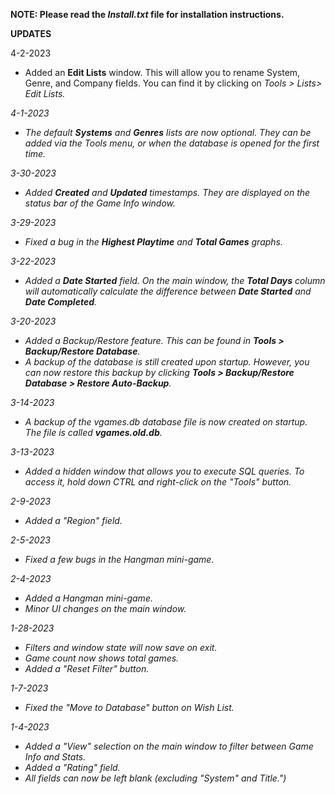 <b>NOTE: Please read the <i>Install.txt</i> file for installation instructions.</b>

<b>UPDATES</b>

4-2-2023
- Added an <b>Edit Lists</b> window. This will allow you to rename System, Genre, and Company fields. You can find it by clicking on <i>Tools > Lists> Edit Lists<i>.

4-1-2023
- The default <b>Systems</b> and <b>Genres</b> lists are now optional. They can be added via the <i>Tools</i> menu, or when the database is opened for the first time. 

3-30-2023
- Added <b>Created</b> and <b>Updated</b> timestamps. They are displayed on the status bar of the Game Info window.

3-29-2023
- Fixed a bug in the <b>Highest Playtime</b> and <b>Total Games</b> graphs.

3-22-2023
- Added a <b>Date Started</b> field. On the main window, the <b>Total Days</b> column will automatically calculate the difference between <b>Date Started</b> and <b>Date Completed</b>.

3-20-2023
- Added a Backup/Restore feature. This can be found in <b>Tools > Backup/Restore Database</b>.
- A backup of the database is still created upon startup. However, you can now restore this backup by clicking <b>Tools > Backup/Restore Database > Restore Auto-Backup</b>.

3-14-2023
- A backup of the vgames.db database file is now created on startup. The file is called <b>vgames.old.db</b>.

3-13-2023
- Added a hidden window that allows you to execute SQL queries. To access it, hold down CTRL and right-click on the "Tools" button.

2-9-2023
- Added a "Region" field.

2-5-2023
- Fixed a few bugs in the Hangman mini-game.

2-4-2023
- Added a Hangman mini-game.
- Minor UI changes on the main window.

1-28-2023
- Filters and window state will now save on exit.
- Game count now shows total games.
- Added a "Reset Filter" button.

1-7-2023
- Fixed the "Move to Database" button on Wish List.

1-4-2023
- Added a "View" selection on the main window to filter between Game Info and Stats.
- Added a "Rating" field.
- All fields can now be left blank (excluding "System" and Title.")
